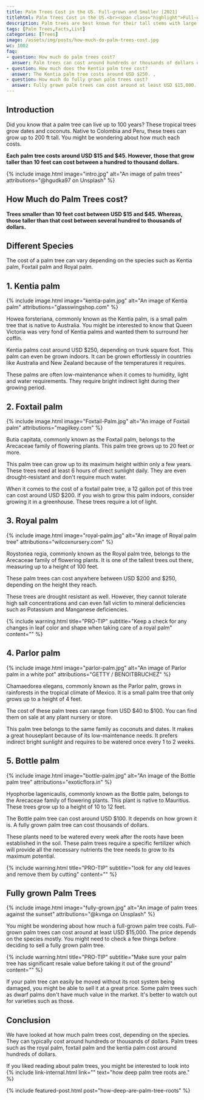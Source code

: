 ```yaml
---
title: Palm Trees Cost in the US. Full-grown and Smaller [2021]
titlehtml: Palm Trees Cost in the US.<br><span class="highlight">Full-grown and Smaller [2021]</span>
description: Palm trees are best known for their tall stems with large leaves. You might be wondering about how much each costs. Keep reading to find out more!
tags: [Palm Trees,Facts,List]
categories: [Trees]
image: /assets/img/posts/how-much-do-palm-trees-cost.jpg
wc: 1002
faq: 
- question: How much do palm trees cost?
  answer: Palm trees can cost around hundreds or thousands of dollars depending on the species.,
- question: How much does the Kentia palm tree cost?
  answer: The Kentia palm tree costs around USD $250. ,
- question: How much do fully grown palm trees cost?
  answer: Fully grown palm trees can cost around at least USD $15,000. 
---
```


## Introduction

Did you know that a palm tree can live up to 100 years? These tropical trees grow dates and coconuts. Native to Colombia and Peru, these trees can grow up to 200 ft tall. You might be wondering about how much each costs.&nbsp;

**Each palm tree costs around USD $15 and $45. However, those that grow taller than 10 feet can cost between a hundred to thousand dollars.&nbsp;** 

{% include image.html image="intro.jpg" alt="An image of palm trees" attributions="@hgudka97 on Unsplash" %}


## How Much do Palm Trees cost?

**Trees smaller than 10 feet cost between USD $15 and $45. Whereas, those taller than that cost between several hundred to thousands of dollars.&nbsp;** 

## Different Species

The cost of a palm tree can vary depending on the species such as Kentia palm, Foxtail palm and Royal palm.&nbsp;

## 1. Kentia palm

{% include image.html image="kentia-palm.jpg" alt="An image of Kentia palm" attributions="glasswingshop.com" %}

Howea forsteriana, commonly known as the Kentia palm, is a small palm tree that is native to Australia. You might be interested to know that Queen Victoria was very fond of Kentia palms and wanted them to surround her coffin.&nbsp;

Kentia palms cost around USD $250, depending on trunk square foot. This palm can even be grown indoors. It can be grown effortlessly in countries like Australia and New Zealand because of the temperatures it requires.&nbsp;

These palms are often low-maintenance when it comes to humidity, light and water requirements. They require bright indirect light during their growing period.&nbsp;

## 2. Foxtail palm

{% include image.html image="Foxtail-Palm.jpg" alt="An image of Foxtail palm" attributions="magilkey.com" %}

Butia capitata, commonly known as the Foxtail palm, belongs to the Arecaceae family of flowering plants. This palm tree grows up to 20 feet or more.&nbsp;

This palm tree can grow up to its maximum height within only a few years. These trees need at least 6 hours of direct sunlight daily. They are even drought-resistant and don't require much water.&nbsp;

When it comes to the cost of a foxtail palm tree, a 12 gallon pot of this tree can cost around USD $200. If you wish to grow this palm indoors, consider growing it in a greenhouse. These trees require a lot of light.

## 3. Royal palm

{% include image.html image="royal-palm.jpg" alt="An image of Royal palm tree" attributions="wilcoxnursery.com" %}

Roystonea regia, commonly known as the Royal palm tree, belongs to the Arecaceae family of flowering plants. It is one of the tallest trees out there, measuring up to a height of 100 feet.&nbsp;

These palm trees can cost anywhere between USD $200 and $250, depending on the height they reach.&nbsp;

These trees are drought resistant as well. However, they cannot tolerate high salt concentrations and can even fall victim to mineral deficiencies such as Potassium and Manganese deficiencies.&nbsp;

{% include warning.html title="PRO-TIP" subtitle="Keep a check for any changes in leaf color and shape when taking care of a royal palm" content="" %}

## 4. Parlor palm

{% include image.html image="parlor-palm.jpg" alt="An image of Parlor palm in a white pot" attributions="GETTY / BENOITBRUCHEZ" %}

Chamaedorea elegans, commonly known as the Parlor palm, grows in rainforests in the tropical climate of Mexico. It is a small palm tree that only grows up to a height of 4 feet.&nbsp;

The cost of these palm trees can range from USD $40 to $100. You can find them on sale at any plant nursery or store.

This palm tree belongs to the same family as coconuts and dates. It makes a great houseplant because of its low-maintenance needs. It prefers indirect bright sunlight and requires to be watered once every 1 to 2 weeks.&nbsp;

## 5. Bottle palm

{% include image.html image="bottle-palm.jpg" alt="An image of the Bottle palm tree" attributions="exoticflora.in" %}

Hyophorbe lagenicaulis, commonly known as the Bottle palm, belongs to the Arecaceae family of flowering plants. This plant is native to Mauritius. These trees grow up to a height of 10 to 12 feet.

The Bottle palm tree can cost around USD $100. It depends on how grown it is. A fully grown palm tree can cost thousands of dollars.&nbsp;

These plants need to be watered every week after the roots have been established in the soil. These palm trees require a specific fertilizer which will provide all the necessary nutrients the tree needs to grow to its maximum potential.&nbsp;

{% include warning.html title="PRO-TIP" subtitle="look for any old leaves and remove them by cutting" content="" %}

## Fully grown Palm Trees

{% include image.html image="fully-grown.jpg" alt="An image of palm trees against the sunset" attributions="@kvnga on Unsplash" %}

You might be wondering about how much a full-grown palm tree costs. Full-grown palm trees can cost around at least USD $15,000. The price depends on the species mostly. You might need to check a few things before deciding to sell a fully grown palm tree.&nbsp;

{% include warning.html title="PRO-TIP" subtitle="Make sure your palm tree has significant resale value before taking it out of the ground" content="" %}

If your palm tree can easily be moved without its root system being damaged, you might be able to sell it at a great price. Some palm trees such as dwarf palms don't have much value in the market. It's better to watch out for varieties such as those.&nbsp;

## Conclusion

We have looked at how much palm trees cost, depending on the species. They can typically cost around hundreds or thousands of dollars. Palm trees such as the royal palm, foxtail palm and the kentia palm cost around hundreds of dollars.&nbsp;

If you liked reading about palm trees, you might be interested to look into {% include link-internal.html link="" text="how deep palm tree roots are." %} 

{% include featured-post.html post="how-deep-are-palm-tree-roots" %}
